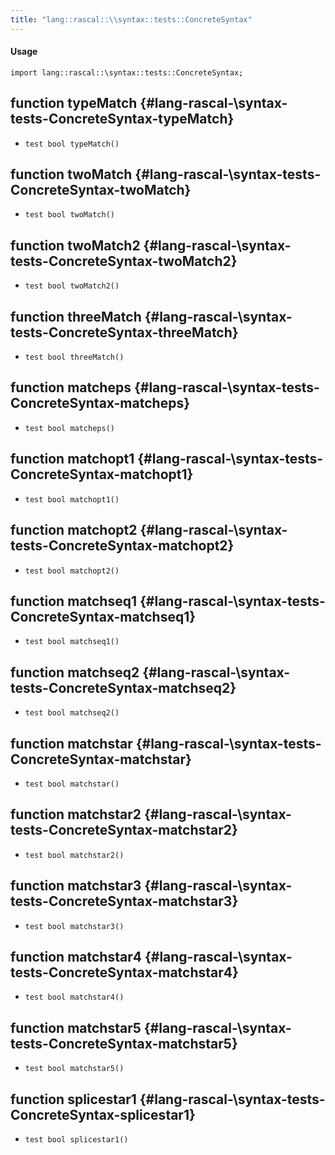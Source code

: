 ```yaml
---
title: "lang::rascal::\\syntax::tests::ConcreteSyntax"
---
```


#### Usage

`import lang::rascal::\syntax::tests::ConcreteSyntax;`


## function typeMatch {#lang-rascal-\syntax-tests-ConcreteSyntax-typeMatch}

* ``test bool typeMatch()``

## function twoMatch {#lang-rascal-\syntax-tests-ConcreteSyntax-twoMatch}

* ``test bool twoMatch()``

## function twoMatch2 {#lang-rascal-\syntax-tests-ConcreteSyntax-twoMatch2}

* ``test bool twoMatch2()``

## function threeMatch {#lang-rascal-\syntax-tests-ConcreteSyntax-threeMatch}

* ``test bool threeMatch()``

## function matcheps {#lang-rascal-\syntax-tests-ConcreteSyntax-matcheps}

* ``test bool matcheps()``

## function matchopt1 {#lang-rascal-\syntax-tests-ConcreteSyntax-matchopt1}

* ``test bool matchopt1()``

## function matchopt2 {#lang-rascal-\syntax-tests-ConcreteSyntax-matchopt2}

* ``test bool matchopt2()``

## function matchseq1 {#lang-rascal-\syntax-tests-ConcreteSyntax-matchseq1}

* ``test bool matchseq1()``

## function matchseq2 {#lang-rascal-\syntax-tests-ConcreteSyntax-matchseq2}

* ``test bool matchseq2()``

## function matchstar {#lang-rascal-\syntax-tests-ConcreteSyntax-matchstar}

* ``test bool matchstar()``

## function matchstar2 {#lang-rascal-\syntax-tests-ConcreteSyntax-matchstar2}

* ``test bool matchstar2()``

## function matchstar3 {#lang-rascal-\syntax-tests-ConcreteSyntax-matchstar3}

* ``test bool matchstar3()``

## function matchstar4 {#lang-rascal-\syntax-tests-ConcreteSyntax-matchstar4}

* ``test bool matchstar4()``

## function matchstar5 {#lang-rascal-\syntax-tests-ConcreteSyntax-matchstar5}

* ``test bool matchstar5()``

## function splicestar1 {#lang-rascal-\syntax-tests-ConcreteSyntax-splicestar1}

* ``test bool splicestar1()``

